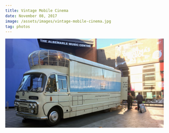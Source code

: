```yaml
---
title: Vintage Mobile Cinema
date: November 08, 2017
image: /assets/images/vintage-mobile-cinema.jpg
tag: photos
---
```


![image](/assets/images/vintage-mobile-cinema.jpg)

